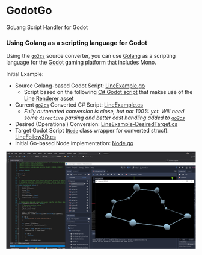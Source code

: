 # GodotGo
GoLang Script Handler for Godot

### Using Golang as a scripting language for Godot

Using the [`go2cs`](https://go2cs.net/) source converter, you can use [Golang](https://golang.org/ref/spec) as a scripting language for the [Godot](https://Godot.com/) gaming platform that includes Mono.

Initial Example:
* Source Golang-based Godot Script: [LineExample.go](../src/GodotGo/LineExample.go)
  * Script based on the following [C# Godot script](../src/GodotGo/OriginalScript.cs) that makes use of the [Line Renderer](https://godotengine.org/asset-library/asset/268) asset
* Current [`go2cs`](https://go2cs.net/) Converted C# Script: [LineExample.cs](../src/GodotGo/LineExample.cs)
  * _Fully automated conversion is close, but not 100% yet. Will need some `directive` parsing and better cast handling added to [`go2cs`](https://go2cs.net/)_
* Desired (Operational) Conversion: [LineExample-DesiredTarget.cs](../src/GodotGo/LineExample-DesiredTarget.cs)
* Target Godot Script ([`Node`](https://docs.godotengine.org/en/stable/classes/class_node.html) class wrapper for converted struct): [LineFollow3D.cs](../src/GodotGo/LineFollow3D.cs)
* Initial Go-based Node implementation: [Node.go](../src/GodotGo/Node.go)

![Screenshot](img/Screenshot.png)

